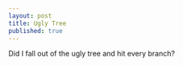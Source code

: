```yaml
---
layout: post
title: Ugly Tree
published: true
---
```

Did I fall out of the ugly tree and hit every branch?
